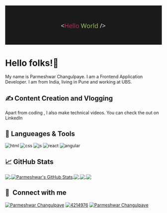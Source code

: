 

<!--
**changulpaye/changulpaye** is a ✨ _special_ ✨ repository because its `README.md` (this file) appears on your GitHub profile.

Here are some ideas to get you started:

- 🔭 I’m currently working on ...
- 🌱 I’m currently learning ...
- 👯 I’m looking to collaborate on ...
- 🤔 I’m looking for help with ...
- 💬 Ask me about ...
- 📫 How to reach me: ...
- 😄 Pronouns: ...
- ⚡ Fun fact: ...
-->
![Header](https://github.com/changulpaye/changulpaye/blob/main/banner.png)

# Hello folks!👋

My name is Parmeshwar Changulpaye. I am a Frontend Application Developer. I am from India, living in Pune and working at UBS.

## &#x270d; Content Creation and Vlogging

Apart from coding , I also make technical videos. You can check the out on LinkedIn

## 🔧 Langueages & Tools
<p align='left'>
  <img src="https://upload.wikimedia.org/wikipedia/commons/thumb/6/61/HTML5_logo_and_wordmark.svg/2048px-HTML5_logo_and_wordmark.svg.png" alt="html" width="40" height="40">
  <img src='https://upload.wikimedia.org/wikipedia/commons/thumb/d/d5/CSS3_logo_and_wordmark.svg/1200px-CSS3_logo_and_wordmark.svg.png' alt="css" width="40" height="40">
  <img src='https://upload.wikimedia.org/wikipedia/commons/6/6a/JavaScript-logo.png' height='30' width='auto' alt="js">
   <img src="https://upload.wikimedia.org/wikipedia/commons/thumb/a/a7/React-icon.svg/1280px-React-icon.svg.png" alt="react" width="auto" height="40"/>
   <img src="https://angular.io/assets/images/logos/angular/angular.svg" alt="angular" width="40" height="40"/>
</p>


## &#x1f4c8; GitHub Stats
<a href="https://github.com/changulpaye/changulpaye">
  <img align="center" src="https://github-readme-stats.vercel.app/api/top-langs/?username=changulpaye&title_color=ffffff&text_color=c9cacc&icon_color=2bbc8a&bg_color=1d1f21&langs_count=3" />
</a>
<a href="https://github.com/changulpaye/changulpaye">
  <img align="center" src="https://github-readme-stats.vercel.app/api?username=changulpaye&show_icons=true&line_height=27&count_private=true&title_color=ffffff&text_color=c9cacc&icon_color=2bbc8a&bg_color=1d1f21" alt="Parmeshwar's GitHub Stats" />
</a>
<a href="https://github.com/changulpaye/changulpaye">
   <img align="center" src="https://github-readme-stats.vercel.app/api/pin/?username=changulpaye&repo=todo-list-react-redux&title_color=ffffff&text_color=c9cacc&icon_color=2bbc8a&bg_color=1d1f21" />
</a>
<a href="https://github.com/changulpaye/changulpaye">
   <img align="center" src="https://github-readme-stats.vercel.app/api/pin/?username=changulpaye&repo=COVID-19-Information&title_color=ffffff&text_color=c9cacc&icon_color=2bbc8a&bg_color=1d1f21" />
</a>
<a href="https://github.com/changulpaye/changulpaye">
   <img align="center" src="https://github-readme-stats.vercel.app/api/pin/?username=changulpaye&repo=react-formik-demo&title_color=ffffff&text_color=c9cacc&icon_color=2bbc8a&bg_color=1d1f21" />
</a>

## 🔗 &nbsp;**Connect with me**
<p align="left">
<a href="https://www.linkedin.com/in/paramchangulpaye" target="blank"><img align="center" src="https://raw.githubusercontent.com/rahuldkjain/github-profile-readme-generator/master/src/images/icons/Social/linked-in-alt.svg" alt="Parmeshwar Changulpaye" height="30" width="40" /></a>
<a href="https://stackoverflow.com/users/2118360" target="blank"><img align="center" src="https://raw.githubusercontent.com/rahuldkjain/github-profile-readme-generator/master/src/images/icons/Social/stack-overflow.svg" alt="4214976" height="30" width="40" /></a>
<a href="https://www.instagram.com/theparameshwar/" target="blank"><img align="center" src="https://raw.githubusercontent.com/rahuldkjain/github-profile-readme-generator/master/src/images/icons/Social/instagram.svg" alt="Parmeshwar Changulpaye" height="30" width="40" /></a>



[1.1]: https://i.imgur.com/Vahbdkj.png (linkedin icon)
